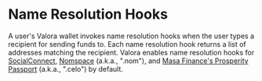 # Name Resolution Hooks

A user's Valora wallet invokes name resolution hooks when the user
types a recipient for sending funds to. Each name resolution hook
returns a list of addresses matching the recipient. Valora enables
name resolution hooks for
[SocialConnect](https://github.com/celo-org/SocialConnect),
[Nomspace](https://nom.space/) (a.k.a., ".nom"), and [Masa Finance's
Prosperity Passport](https://app.prosperity.global/) (a.k.a.,
".celo") by default.
